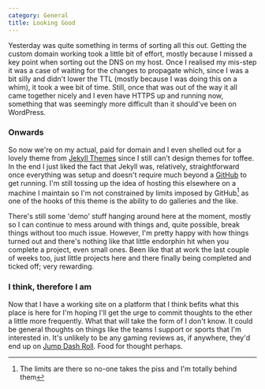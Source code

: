 ```yaml
---
category: General
title: Looking Good
---
```

Yesterday was quite something in terms of sorting all this out. Getting the custom domain working took a little bit of effort, mostly because I missed a key point when sorting out the DNS on my host. Once I realised my mis-step it was a case of waiting for the changes to propagate which, since I was a bit silly and didn't lower the TTL (mostly because I was doing this on a whim), it took a wee bit of time. Still, once that was out of the way it all came together nicely and I even have HTTPS up and running now, something that was seemingly more difficult than it should've been on WordPress.

### Onwards

So now we're on my actual, paid for domain and I even shelled out for a lovely theme from [Jekyll Themes](https://jekyllthemes.io/) since I still can't design themes for toffee. In the end I just liked the fact that Jekyll was, relatively, straightforward once everything was setup and doesn't require much beyond a [GitHub](https://www.github.com) to get running. I'm still tossing up the idea of hosting this elsewhere on a machine I maintain so I'm not constrained by limits imposed by GitHub[^1] as one of the hooks of this theme is the ability to do galleries and the like.

There's still some 'demo' stuff hanging around here at the moment, mostly so I can continue to mess around with things and, quite possible, break things without too much issue. However, I'm pretty happy with how things turned out and there's nothing like that little endorphin hit when you complete a project, even small ones. Been like that at work the last couple of weeks too, just little projects here and there finally being completed and ticked off; very rewarding.

### I think, therefore I am

Now that I have a working site on a platform that I think befits what this place is here for I'm hoping I'll get the urge to commit thoughts to the ether a little more frequently. What that will take the form of I don't know. It could be general thoughts on things like the teams I support or sports that I'm interested in. It's unlikely to be any gaming reviews as, if anywhere, they'd end up on [Jump Dash Roll](https://www.jumpdshroll.com). Food for thought perhaps.

[^1]: The limits are there so no-one takes the piss and I'm totally behind them

